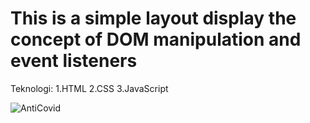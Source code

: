 # This is a simple layout display the concept of DOM manipulation and event listeners
Teknologi:
1.HTML
2.CSS
3.JavaScript

![AntiCovid](https://user-images.githubusercontent.com/72210200/134145182-92ab7565-52b9-4466-ab15-c947090b0425.JPG)
